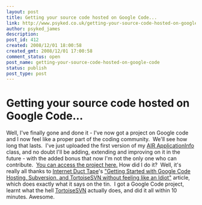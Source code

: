 ```yaml
---
layout: post
title: Getting your source code hosted on Google Code...
link: http://www.psyked.co.uk/getting-your-source-code-hosted-on-google-code/
author: psyked_james
description: 
post_id: 412
created: 2008/12/01 18:00:58
created_gmt: 2008/12/01 17:00:58
comment_status: open
post_name: getting-your-source-code-hosted-on-google-code
status: publish
post_type: post
---
```


# Getting your source code hosted on Google Code...

Well, I've finally gone and done it - I've now got a project on Google code and I now feel like a proper part of the coding community.  We'll see how long that lasts.  I've just uploaded the first version of my [AIR ApplicationInfo](/actionscript/application-information-class-for-air.htm) class, and no doubt I'll be adding, extending and improving on it in the future - with the added bonus that now I'm not the only one who can contribute.  [You can access the project here.](http://code.google.com/p/psyked-as-classes/) How did I do it?  Well, it's really all thanks to [Internet Duct Tape](http://internetducttape.com/)'s ["Getting Started with Google Code Hosting, Subversion, and TortoiseSVN without feeling like an Idiot"](http://internetducttape.com/2007/03/03/howto_google_code_hosting_subversion_tortoisesvn/) article, which does exactly what it says on the tin.  I got a Google Code project, learnt what the hell [TortoiseSVN](http://tortoisesvn.tigris.org/) actually does, and did it all within 10 minutes. Awesome.